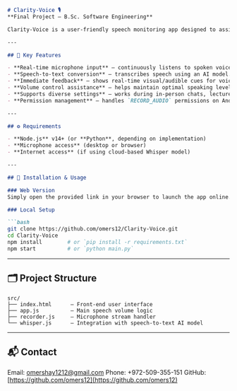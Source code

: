 
````markdown
# Clarity‑Voice 🎙️  
**Final Project – B.Sc. Software Engineering**

Clarity‑Voice is a user-friendly speech monitoring app designed to assist hearing‑impaired individuals in controlling and visualizing their speaking volume during conversations, lectures, or Zoom meetings. It captures microphone input, converts speech to text in real-time (using a model like OpenAI Whisper), and provides feedback to maintain clear and consistent speech.

---

## 🧠 Key Features

- **Real‑time microphone input** – continuously listens to spoken voice.  
- **Speech‑to‑text conversion** – transcribes speech using an AI model.  
- **Immediate feedback** – shows real-time visual/audible cues for voice volume.  
- **Volume control assistance** – helps maintain optimal speaking level.  
- **Supports diverse settings** – works during in-person chats, lectures, and virtual meetings.  
- **Permission management** – handles `RECORD_AUDIO` permissions on Android, macOS, or Windows.

---

## ⚙️ Requirements

- **Node.js** v14+ (or **Python**, depending on implementation)  
- **Microphone access** (desktop or browser)  
- **Internet access** (if using cloud-based Whisper model)

---

## 🔧 Installation & Usage

### Web Version  
Simply open the provided link in your browser to launch the app online.

### Local Setup

```bash
git clone https://github.com/omers12/Clarity-Voice.git
cd Clarity-Voice
npm install        # or `pip install -r requirements.txt`
npm start          # or `python main.py`
````

---

## 🗂️ Project Structure

```
src/
├── index.html      – Front-end user interface  
├── app.js          – Main speech volume logic  
├── recorder.js     – Microphone stream handler  
└── whisper.js      – Integration with speech-to-text AI model
```

---

## 📬 Contact

Email: [omershay1212@gmail.com](mailto:omershay1212@gmail.com)
Phone: +972-509-355-151
GitHub: [https://github.com/omers12](https://github.com/omers12)



